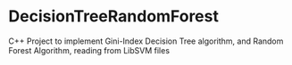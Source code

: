 # DecisionTreeRandomForest
C++ Project to implement Gini-Index Decision Tree algorithm, and Random Forest Algorithm, reading from LibSVM files

